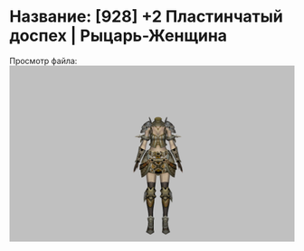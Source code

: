# Название: [928] +2 Пластинчатый доспех | Рыцарь-Женщина

Просмотр файла:
![p010003.png](p010003.png)